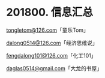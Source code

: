 # 201800. 信息汇总

tongletom@126.com「童乐Tom」

dalong0514@126.com「经济思维说」

fengdalong101@126.com「化工101」

daglas0514@gmail.com「大龙的书屋」
